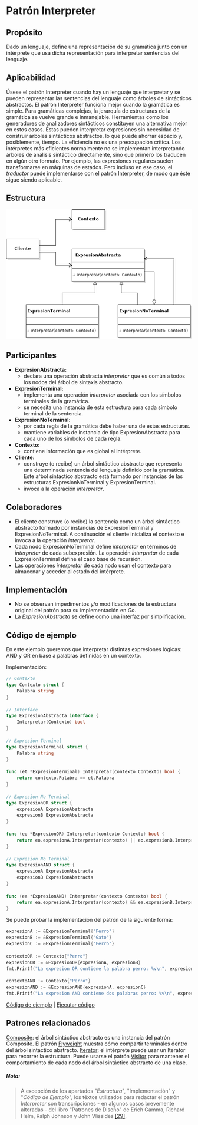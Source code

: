 # Patrón Interpreter

## Propósito

Dado un lenguaje, define una representación de su gramática junto con un intérprete que usa dicha representación para interpretar sentencias del lenguaje.

## Aplicabilidad

Úsese el patrón Interpreter cuando hay un lenguaje que interpretar y se pueden representar las sentencias del lenguaje como árboles de sintácticos abstractos. El patrón Interpreter funciona mejor cuando la gramática es simple. Para gramáticas complejas, la jerarquía de estructuras de la gramática se vuelve grande e inmanejable. Herramientas como los generadores de analizadores sintácticos constituyen una alternativa mejor en estos casos. Éstas pueden interpretar expresiones sin necesidad de construir árboles sintácticos abstractos, lo que puede ahorrar espacio y, posiblemente, tiempo.
La eficiencia no es una preocupación crítica. Los intérpretes más eficientes normalmente no se implementan interpretando árboles de análisis sintáctico directamente, sino que primero los traducen en algún otro formato. Por ejemplo, las expresiones regulares suelen transformarse en máquinas de estados. Pero incluso en ese caso, el _traductor_ puede implementarse con el patrón Interpreter, de modo que éste sigue siendo aplicable.

## Estructura

![](/assets/uml/interpreter.png)

## Participantes

* **ExpresionAbstracta:**
  * declara una operación abstracta _interpretar_ que es común a todos los nodos del árbol de sintaxis abstracto.
* **ExpresionTerminal:**
  * implementa una operación _interpretar_ asociada con los símbolos terminales de la gramática.
  * se necesita una instancia de esta estructura para cada símbolo terminal de la sentencia.
* **ExpresionNoTerminal:**
  * por cada regla de la gramática debe haber una de estas estructuras.
  * mantiene variables de instancia de tipo ExpresionAbstracta para cada uno de los símbolos de cada regla.
* **Contexto:**
  * contiene información que es global al intérprete.
* **Cliente:**
  * construye (o recibe) un árbol sintáctico abstracto que representa una determinada sentencia del lenguaje definido por la gramática. Este aŕbol sintáctico abstracto está formado por instancias de las estructuras ExpresionNoTerminal y ExpresionTerminal.
  * invoca a la operación _interpretar_.

## Colaboradores

* El cliente construye (o recibe) la sentencia como un árbol sintáctico abstracto formado por instancias de ExpresionTerminal y ExpresionNoTerminal. A continuación el cliente inicializa el contexto e invoca a la operación _interpretar_.
* Cada nodo ExpresionNoTerminal define _interpretar_ en términos de _interpretar_ de cada subexpresión. La operación _interpretar_ de cada ExpresionTerminal define el caso base de recursión.
* Las operaciones _interpretar_ de cada nodo usan el contexto para almacenar y acceder al estado del intérprete.

## Implementación

- No se observan impedimentos y/o modificaciones de la estructura original del patrón para su implementación en _Go_.
- La _ExpresionAbstracta_ se define como una interfaz por simplificación.

## Código de ejemplo

En este ejemplo queremos que interpretar distintas expresiones lógicas: AND y OR en base a palabras definidas en un contexto.

Implementación:

```go
// Contexto
type Contexto struct {
    Palabra string
}

// Interface
type ExpresionAbstracta interface {
    Interpretar(Contexto) bool
}

// Expresion Terminal
type ExpresionTerminal struct {
    Palabra string
}

func (et *ExpresionTerminal) Interpretar(contexto Contexto) bool {
    return contexto.Palabra == et.Palabra
}

// Expresion No Terminal
type ExpresionOR struct {
    expresionA ExpresionAbstracta
    expresionB ExpresionAbstracta
}

func (eo *ExpresionOR) Interpretar(contexto Contexto) bool {
    return eo.expresionA.Interpretar(contexto) || eo.expresionB.Interpretar(contexto)
}

// Expresion No Terminal
type ExpresionAND struct {
    expresionA ExpresionAbstracta
    expresionB ExpresionAbstracta
}

func (ea *ExpresionAND) Interpretar(contexto Contexto) bool {
    return ea.expresionA.Interpretar(contexto) && ea.expresionB.Interpretar(contexto)
}
```

Se puede probar la implementación del patrón de la siguiente forma:

```go
expresionA := &ExpresionTerminal{"Perro"}
expresionB := &ExpresionTerminal{"Gato"}
expresionC := &ExpresionTerminal{"Perro"}

contextoOR := Contexto{"Perro"}
expresionOR := &ExpresionOR{expresionA, expresionB}
fmt.Printf("La expresion OR contiene la palabra perro: %v\n", expresionOR.Interpretar(contextoOR))

contextoAND := Contexto{"Perro"}
expresionAND := &ExpresionAND{expresionA, expresionC}
fmt.Printf("La expresion AND contiene dos palabras perro: %v\n", expresionAND.Interpretar(contextoAND))
```

[Código de ejemplo](https://github.com/danielspk/designpatternsingo/tree/master/patrones/comportamiento/interpreter) | [Ejecutar código](https://play.golang.org/p/zmXhDClx5k7)

## Patrones relacionados

[Composite](/patrones/estructurales/composite.md): el árbol sintáctico abstracto es una instancia del patrón Composite.
El patrón [Flyweight](/patrones/comportamiento/flyweight.md) muestra cómo compartir terminales dentro del árbol sintáctico abstracto.
[Iterator](/patrones/comportamiento/iterator.md): el intérprete puede usar un Iterator para recorrer la estructura.
Puede usarse el patrón [Visitor](/patrones/comportamiento/visitor.md) para mantener el comportamiento de cada nodo del árbol sintáctico abstracto de una clase.

##### Nota:
> A excepción de los apartados "_Estructura_", "Implementación" y "_Código de Ejemplo_", los téxtos utilizados para redactar el patrón _Interpreter_ son transcripciones - en algunos casos brevemente alteradas - del libro "Patrones de Diseño" de Erich Gamma, Richard Helm, Ralph Johnson y John Vlissides [\[29\]](/recursos.md).
